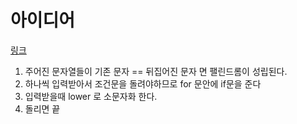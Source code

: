 # 아이디어
[링크](https://www.acmicpc.net/problem/10174)

1. 주어진 문자열들이 기존 문자 == 뒤집어진 문자 면 팰린드롬이 성립된다.
2. 하나씩 입력받아서 조건문을 돌려야하므로 for 문안에 if문을 준다
3. 입력받을때 lower 로 소문자화 한다.
4. 돌리면 끝